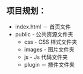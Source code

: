 ## 项目规划：
* index.html － 首页文件
* public - 公共资源文件夹
  * css - CSS 样式文件夹
  * images - 图片文件夹
  * js - Js 代码文件夹
  * plugin － 插件文件夹
